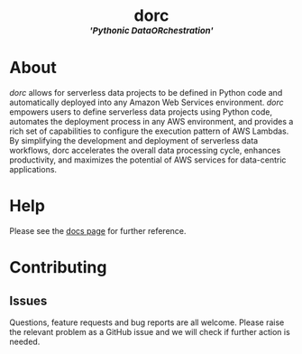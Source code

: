 <h1 align="center">dorc <br /><span style="font-size: 15px; font-style: italic;">'Pythonic DataORchestration'</span></h1>

# About

*dorc* allows for serverless data projects to be defined in Python code and automatically deployed into any Amazon Web Services environment. *dorc* empowers users to define serverless data projects using Python code, automates the deployment process in any AWS environment, and provides a rich set of capabilities to configure the execution pattern of AWS Lambdas. By simplifying the development and deployment of serverless data workflows, dorc accelerates the overall data processing cycle, enhances productivity, and maximizes the potential of AWS services for data-centric applications.

# Help

Please see the [docs page]() for further reference.


# Contributing

## Issues

Questions, feature requests and bug reports are all welcome. Please raise the relevant problem as a GitHub issue and we will check if further action is needed.

